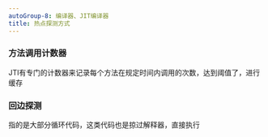 ```yaml
---
autoGroup-8: 编译器、JIT编译器
title: 热点探测方式
---
```

### 方法调用计数器
JTI有专门的计数器来记录每个方法在规定时间内调用的次数，达到阈值了，进行缓存
### 回边探测
指的是大部分循环代码，这类代码也是掠过解释器，直接执行
